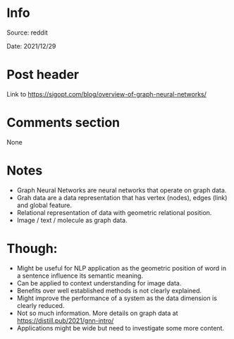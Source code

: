 # Info
Source: reddit

Date: 2021/12/29

# Post header
Link to https://sigopt.com/blog/overview-of-graph-neural-networks/

# Comments section
None

# Notes
- Graph Neural Networks are neural networks that operate on graph data.
- Grah data are a data representation that has vertex (nodes), edges (link) and global feature.
- Relational representation of data with geometric relational position.
- Image / text / molecule as graph data.

# Though:
- Might be useful for NLP application as the geometric position of word in a sentence influence its semantic meaning.
- Can be applied to context understanding for image data.
- Benefits over well established methods is not clearly explained.
- Might improve the performance of a system as the data dimension is clearly reduced.
- Not so much information. More details on graph data at 
https://distill.pub/2021/gnn-intro/
- Applications might be wide but need to investigate some more content.